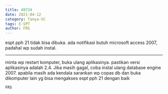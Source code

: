 ```yaml
---
title: 49734
date: 2021-04-12
category: Tanya-SC
tags: E-SPT
author: FRS
---
```


espt pph 21 tidak bisa dibuka. ada notifikasi butuh microsoft access 2007, padahal wp sudah instal.

---

minta wp restart komputer, buka ulang aplikasinya. pastikan versi aplikasinya adalah 2.4. Jika masih gagal, coba instal ulang database engine 2007. apabila masih ada kendala sarankan wp copas db dan buka dikomputer lain yg bisa mengakses espt pph 21 dengan baik

`FRS`
